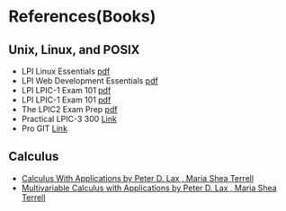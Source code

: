 # References(Books)

## Unix, Linux, and POSIX

- LPI Linux Essentials [pdf](https://learning.lpi.org/pdfstore/LPI-Learning-Material-010-160-en.pdf)
- LPI Web Development Essentials [pdf](https://learning.lpi.org/pdfstore/LPI-Learning-Material-030-100-en.pdf)
- LPI LPIC-1 Exam 101 [pdf](https://learning.lpi.org/pdfstore/LPI-Learning-Material-101-500-en.pdf)
- LPI LPIC-1 Exam 101 [pdf](https://learning.lpi.org/pdfstore/LPI-Learning-Material-102-500-en.pdf)
- The LPIC2 Exam Prep [pdf](https://lpic2book.github.io/src/pdf/lpic2book.pdf)
- Practical LPIC-3 300 [Link](https://link.springer.com/book/10.1007/978-1-4842-4473-9)
- Pro GIT [Link](https://github.com/progit/progit2/releases/download/2.1.360/progit.pdf)

## Calculus

- [Calculus With Applications by Peter D. Lax , Maria Shea Terrell](https://link.springer.com/book/10.1007/978-1-4614-7946-8)
- [Multivariable Calculus with Applications by Peter D. Lax , Maria Shea Terrell](https://link.springer.com/book/10.1007/978-3-319-74073-7)

